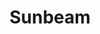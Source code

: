 ---
title: "Sunbeam"
index:
  - sunbeam
permalink: /spells/sunbeam/
tags:
  - Spell
  - 6th Level
  - Evocation
  - Damage
  - Radiant
available_for:
  - Druid
  - Sorcerer
  - Wizard
level: "6th Level"
school: "Evocation"
area: "60 ft"
shape: "Line"
comp:
  - V
  - S
  - M
material: "a magnifying glass."
duration: "1 Minute"
concentration: true
attack: "CON Save"
effect: "Radiant"
description: |
  A beam of brilliant light flashes out from your hand in a 5-foot-wide, 60-foot-long line. Each creature in the line must make a constitution saving throw. On a failed save, a creature takes 6d8 radiant damage and is blinded until your next turn. On a successful save, it takes half as much damage and isn't blinded by this spell. Undead and oozes have disadvantage on this saving throw.

  You can create a new line of radiance as your action on any turn until the spell ends.

  For the duration, a mote of brilliant radiance shines in your hand. It sheds bright light in a 30-foot radius and dim light for an additional 30 feet. This light is sunlight.
excerpt: "A beam of brilliant light flashes out from your hand in a 5-foot-wide, 60-foot-long line."
source: "Basic Rules"
---